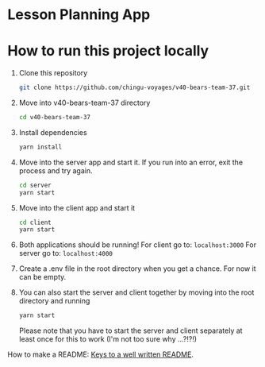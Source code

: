 # Lesson Planning App 

# How to run this project locally
1. Clone this repository
    ```sh
    git clone https://github.com/chingu-voyages/v40-bears-team-37.git
    ```
2. Move into v40-bears-team-37 directory 
    ```sh
    cd v40-bears-team-37 
    ```
3. Install dependencies
    ```sh
    yarn install
    ```
4. Move into the server app and start it. If you run into an error, exit the process and try again.
    ```sh
    cd server
    yarn start
    ```
5. Move into the client app and start it
    ```sh
    cd client
    yarn start
    ```
5.  Both applications should be running!
    For client go to: `localhost:3000`
    For server go to: `localhost:4000`

6.  Create a .env file in the root directory when you get a chance. For now it can be empty.

7.  You can also start the server and client together by moving into the root directory and running
    ```sh
    yarn start
    ```
    Please note that you have to start the server and client separately at least once for this to work (I'm not too sure why ...?!?!)

How to make a README: [Keys to a well written README](https://tinyurl.com/yk3wubft).
